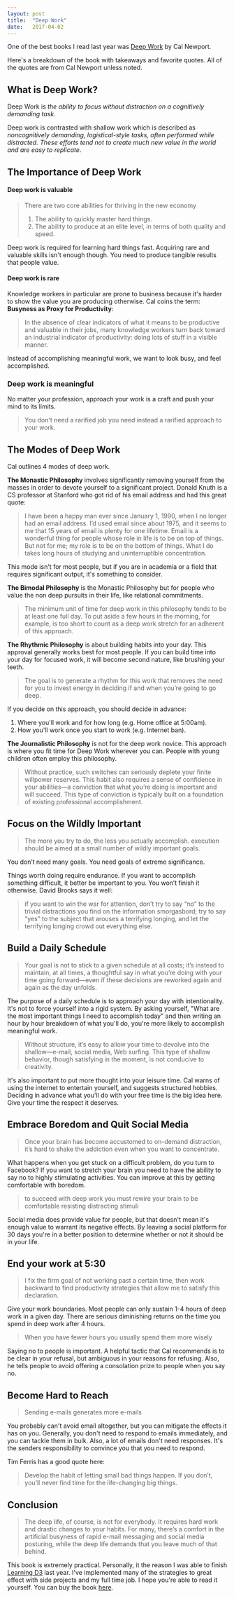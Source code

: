```yaml
---
layout: post
title:  "Deep Work"
date:   2017-04-02
---
```


One of the best books I read last year was [Deep Work](http://amzn.to/2nbihPn) by Cal Newport.

Here's a breakdown of the book with takeaways and favorite quotes. All of the quotes are from Cal Newport unless noted.

## What is Deep Work?
Deep Work is *the ability to focus without distraction on a cognitively demanding task*.

Deep work is contrasted with shallow work which is described as *noncognitively demanding, logistical-style tasks, often performed while distracted. These efforts tend not to create much new value in the world and are easy to replicate*.

## The Importance of Deep Work

#### Deep work is valuable

> There are two core abilities for thriving in the new economy
>
> 1. The ability to quickly master hard things.
> 2. The ability to produce at an elite level, in terms of both quality and speed.

Deep work is required for learning hard things fast. Acquiring rare and valuable skills isn't enough though. You need to produce tangible results that people value.

#### Deep work is rare
Knowledge workers in particular are prone to business because it's harder to show the value you are producing otherwise. Cal coins the term: **Busyness as Proxy for Productivity**:

> In the absence of clear indicators of what it means to be productive and valuable in their jobs, many knowledge workers turn back toward an industrial indicator of productivity: doing lots of stuff in a visible manner.

Instead of accomplishing meaningful work, we want to look busy, and feel accomplished.

### Deep work is meaningful
No matter your profession, approach your work is a craft and push your mind to its limits.

> You don't need a rarified job you need instead a rarified approach to your work.


## The Modes of Deep Work
Cal outlines 4 modes of deep work.

**The Monastic Philosophy** involves significantly removing yourself from the masses in order to devote yourself to a significant project. Donald Knuth is a CS professor at Stanford who got rid of his email address and had this great quote:

> I have been a happy man ever since January 1, 1990, when I no longer had an email address. I’d used email since about 1975, and it seems to me that 15 years of email is plenty for one lifetime. Email is a wonderful thing for people whose role in life is to be on top of things. But not for me; my role is to be on the bottom of things. What I do takes long hours of studying and uninterruptible concentration.

This mode isn't for most people, but if you are in academia or a field that requires significant output, it's something to consider.

**The Bimodal Philosophy** is the Monastic Philosophy but for people who value the non deep pursuits in their life, like relational commitments.

> The minimum unit of time for deep work in this philosophy tends to be at least one full day. To put aside a few hours in the morning, for example, is too short to count as a deep work stretch for an adherent of this approach.


**The Rhythmic Philosophy** is about building habits into your day. This approval generally works best for most people. If you can build time into your day for focused work, it will become second nature, like brushing your teeth.

> The goal is to generate a rhythm for this work that removes the need for you to invest energy in deciding if and when you’re going to go deep.

If you decide on this approach, you should decide in advance:

1. Where you'll work and for how long (e.g. Home office at 5:00am).
2. How you'll work once you start to work (e.g. Internet ban).

**The Journalistic Philosophy** is not for the deep work novice. This approach is where you fit time for Deep Work wherever you can. People with young children often employ this philosophy.

> Without practice, such switches can seriously deplete your finite willpower reserves. This habit also requires a sense of confidence in your abilities—a conviction that what you’re doing is important and will succeed. This type of conviction is typically built on a foundation of existing professional accomplishment.


## Focus on the Wildly Important
> The more you try to do, the less you actually accomplish.
execution should be aimed at a small number of wildly important goals.

You don’t need many goals. You need goals of extreme significance.

Things worth doing require endurance. If you want to accomplish something difficult, it better be important to you. You won’t finish it otherwise. David Brooks says it well:

> if you want to win the war for attention, don’t try to say “no” to the trivial distractions you find on the information smorgasbord; try to say “yes” to the subject that arouses a terrifying longing, and let the terrifying longing crowd out everything else.


## Build a Daily Schedule
> Your goal is not to stick to a given schedule at all costs; it’s instead to maintain, at all times, a thoughtful say in what you’re doing with your time going forward—even if these decisions are reworked again and again as the day unfolds.

The purpose of a daily schedule is to approach your day with intentionality. It's not to force yourself into a rigid system. By asking yourself, "What are the most important things I need to accomplish today" and then writing an hour by hour breakdown of what you'll do, you're more likely to accomplish meaningful work.

> Without structure, it’s easy to allow your time to devolve into the shallow—e-mail, social media, Web surfing. This type of shallow behavior, though satisfying in the moment, is not conducive to creativity.

It's also important to put more thought into your leisure time. Cal warns of using the internet to entertain yourself, and suggests structured hobbies. Deciding in advance what you'll do with your free time is the big idea here. Give your time the respect it deserves.


## Embrace Boredom and Quit Social Media
> Once your brain has become accustomed to on-demand distraction, it’s hard to shake the addiction even when you want to concentrate.

What happens when you get stuck on a difficult problem, do you turn to Facebook? If you want to stretch your brain you need to have the ability to say no to highly stimulating activities. You can improve at this by getting comfortable with boredom.

> to succeed with deep work you must rewire your brain to be comfortable resisting distracting stimuli

Social media does provide value for people, but that doesn't mean it's enough value to warrant its negative effects. By leaving a social platform for 30 days you're in a better position to determine whether or not it should be in your life.


## End your work at 5:30
> I fix the firm goal of not working past a certain time, then work backward to find productivity strategies that allow me to satisfy this declaration.

Give your work boundaries. Most people can only sustain 1-4 hours of deep work in a given day. There are serious  diminishing returns on the time you spend in deep work after 4 hours.

> When you have fewer hours you usually spend them more wisely

Saying no to people is important. A helpful tactic that Cal recommends is to be clear in your refusal, but ambiguous in your reasons for refusing. Also, he tells people to avoid offering a consolation prize to people when you say no.

## Become Hard to Reach
> Sending e-mails generates more e-mails

You probably can't avoid email altogether, but you can mitigate the effects it has on you. Generally, you don't need to respond to emails immediately, and you can tackle them in bulk. Also, a lot of emails don't need responses. It's the senders responsibility to convince you that you need to respond.

Tim Ferris has a good quote here:

> Develop the habit of letting small bad things happen. If you don’t, you’ll never find time for the life-changing big things.


## Conclusion
> The deep life, of course, is not for everybody. It requires hard work and drastic changes to your habits. For many, there’s a comfort in the artificial busyness of rapid e-mail messaging and social media posturing, while the deep life demands that you leave much of that behind.

This book is extremely practical. Personally, it the reason I was able to finish [Learning D3](https://learningd3.com/) last year. I've implemented many of the strategies to great effect with side projects and my full time job. I hope you're able to read it yourself. You can buy the book [here](http://amzn.to/2nbihPn).
